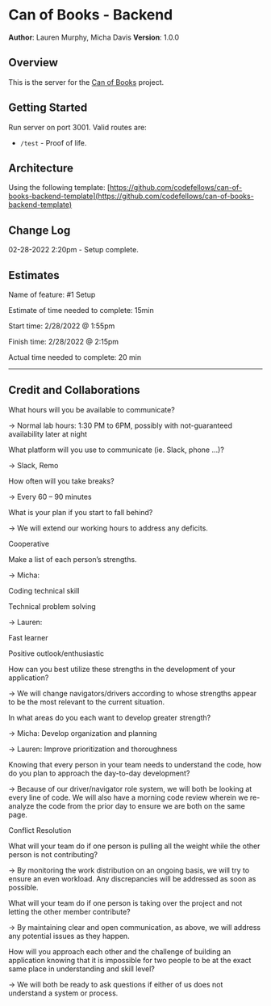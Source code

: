 # Can of Books -  Backend

**Author**: Lauren Murphy, Micha Davis
**Version**: 1.0.0

## Overview
This is the server for the [Can of Books](https://github.com/L-nobilis/can-of-books-frontend) project.

## Getting Started
Run server on port 3001. Valid routes are:
* ``/test`` - Proof of life.

## Architecture
Using the following template: [https://github.com/codefellows/can-of-books-backend-template](https://github.com/codefellows/can-of-books-backend-template)

## Change Log
02-28-2022 2:20pm - Setup complete.

## Estimates

Name of feature: #1 Setup

Estimate of time needed to complete: 15min

Start time: 2/28/2022 @ 1:55pm

Finish time: 2/28/2022 @ 2:15pm

Actual time needed to complete: 20 min

---

## Credit and Collaborations

What hours will you be available to communicate?

→ Normal lab hours: 1:30 PM to 6PM, possibly with not-guaranteed availability later at night

What platform will you use to communicate (ie. Slack, phone …)?

→ Slack, Remo

How often will you take breaks?

→ Every 60 – 90 minutes

What is your plan if you start to fall behind?

→ We will extend our working hours to address any deficits.

 Cooperative
 
Make a list of each person’s strengths.

→ Micha:

Coding technical skill

Technical problem solving

→ Lauren:

Fast learner

Positive outlook/enthusiastic

How can you best utilize these strengths in the development of your application?

→ We will change navigators/drivers according to whose strengths appear to be the most relevant to the current situation.

In what areas do you each want to develop greater strength?

→ Micha: Develop organization and planning

→ Lauren: Improve prioritization and thoroughness

Knowing that every person in your team needs to understand the code, how do you plan to approach the day-to-day development?

→ Because of our driver/navigator role system, we will both be looking at every line of code. We will also have a morning code review wherein we re-analyze the code from the prior day to ensure we are both on the same page.

 Conflict Resolution
 
What will your team do if one person is pulling all the weight while the other person is not contributing?

→ By monitoring the work distribution on an ongoing basis, we will try to ensure an even workload. Any discrepancies will be addressed as soon as possible.

What will your team do if one person is taking over the project and not letting the other member contribute?

→ By maintaining clear and open communication, as above, we will address any potential issues as they happen.

How will you approach each other and the challenge of building an application knowing that it is impossible for two people to be at the exact same place in understanding and skill level?

→ We will both be ready to ask questions if either of us does not understand a system or process.
